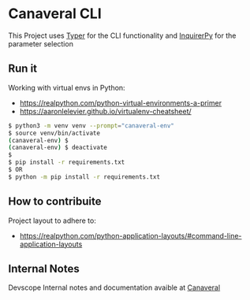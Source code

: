 # Canaveral CLI

This Project uses [Typer](https://typer.tiangolo.com/) for the CLI functionality and [InquirerPy](https://inquirerpy.readthedocs.io/en/latest/index.html#) for the parameter selection

## Run it
Working with virtual envs in Python:
- https://realpython.com/python-virtual-environments-a-primer
- https://aaronlelevier.github.io/virtualenv-cheatsheet/

```bash
$ python3 -m venv venv --prompt="canaveral-env"
$ source venv/bin/activate
(canaveral-env) $ 
(canaveral-env) $ deactivate
$ 
$ pip install -r requirements.txt
$ OR
$ python -m pip install -r requirements.txt
```

## How to contribuite
Project layout to adhere to:
- https://realpython.com/python-application-layouts/#command-line-application-layouts

## Internal Notes

Devscope Internal notes and documentation avaible at [Canaveral](https://devscope365.sharepoint.com/sites/academy/_layouts/OneNote.aspx?id=%2Fsites%2Facademy%2FSiteAssets%2FAcademy%20Notebook&wd=target%282023.one%7C1069493A-33E1-4F4C-8D77-28AA9AE54494%2FCanaveral%20CLI%7CF359B855-A8C4-4DB9-B416-CA0D700F2904%2F%29)
